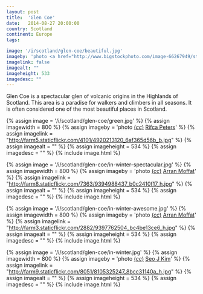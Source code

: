 ```yaml
---
layout: post
title:  'Glen Coe'
date:   2014-08-27 20:00:00
country: Scotland
continent: Europe
tags:

image: '/i/scotland/glen-coe/beautiful.jpg'
imageby: 'photo <a href="http://www.bigstockphoto.com/image-66267949/stock-photo-scenic-scottish-highlands">Jeni Foto</a>'
imagelink: false
imagealt: ""
imageheight: 533
imagedesc: ""
---
```

Glen Coe is a spectacular glen of volcanic origins in the Highlands of Scotland. This area is a paradise for walkers and climbers in all seasons. It is often considered one of the most beautiful places in Scotland.

{% assign image = '/i/scotland/glen-coe/green.jpg' %}
{% assign imagewidth = 800 %}
{% assign imageby = 'photo <a title="License: Attribution-NoDerivs 2.0 Generic" href="https://creativecommons.org/licenses/by-nd/2.0/">(<em>cc</em>)</a> <a href="http://www.flickr.com/photos/rifca/4920213120">Rifca Peters</a>' %}
{% assign imagelink = "http://farm5.staticflickr.com/4101/4920213120_6af365d56b_b.jpg" %}
{% assign imagealt = "" %}
{% assign imageheight = 534 %}
{% assign imagedesc = "" %}
{% include image.html %}

{% assign image = '/i/scotland/glen-coe/in-winter-spectacular.jpg' %}
{% assign imagewidth = 800 %}
{% assign imageby = 'photo <a title="License: Attribution 2.0 Generic" href="https://creativecommons.org/licenses/by/2.0/">(<em>cc</em>)</a> <a href="http://www.flickr.com/photos/arran_moffat/9394988437">Arran Moffat</a>' %}
{% assign imagelink = "http://farm8.staticflickr.com/7363/9394988437_b0c2410f17_h.jpg" %}
{% assign imagealt = "" %}
{% assign imageheight = 534 %}
{% assign imagedesc = "" %}
{% include image.html %}

{% assign image = '/i/scotland/glen-coe/in-winter-awesome.jpg' %}
{% assign imagewidth = 800 %}
{% assign imageby = 'photo <a title="License: Attribution 2.0 Generic" href="https://creativecommons.org/licenses/by/2.0/">(<em>cc</em>)</a> <a href="http://www.flickr.com/photos/arran_moffat/9397762504">Arran Moffat</a>' %}
{% assign imagelink = "http://farm3.staticflickr.com/2882/9397762504_bc4be13ce6_h.jpg" %}
{% assign imagealt = "" %}
{% assign imageheight = 534 %}
{% assign imagedesc = "" %}
{% include image.html %}

{% assign image = '/i/scotland/glen-coe/in-winter.jpg' %}
{% assign imagewidth = 800 %}
{% assign imageby = 'photo <a title="License: Attribution-NoDerivs 2.0 Generic" href="https://creativecommons.org/licenses/by-nd/2.0/">(<em>cc</em>)</a> <a href="https://flic.kr/p/dmeUP2">Seo J Kim</a>' %}
{% assign imagelink = "http://farm9.staticflickr.com/8051/8105325247_8bcc31140a_h.jpg" %}
{% assign imagealt = "" %}
{% assign imageheight = 534 %}
{% assign imagedesc = "" %}
{% include image.html %}
